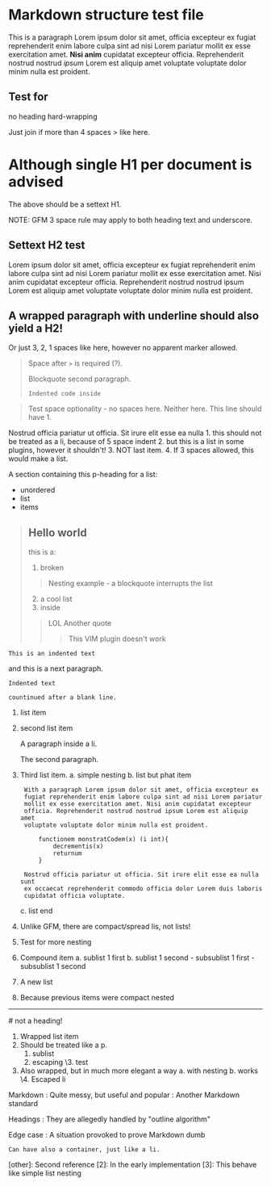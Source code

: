 # Markdown structure test file

This is a paragraph Lorem ipsum dolor sit amet, officia excepteur ex fugiat
reprehenderit enim labore culpa sint ad nisi Lorem pariatur mollit ex esse
exercitation amet. **Nisi anim** cupidatat excepteur officia. Reprehenderit nostrud
nostrud _ipsum_ Lorem est aliquip amet voluptate voluptate dolor minim nulla est
proident. 

## Test for
no heading hard-wrapping

Just join if more than 4 spaces
     > like here.
      
Although single H1 per document is advised
===
The above should be a settext H1.

NOTE: GFM 3 space rule may apply to both heading text and underscore.

Settext H2 test
---------------

Lorem ipsum dolor sit amet, officia excepteur ex fugiat reprehenderit enim labore culpa sint ad nisi Lorem pariatur mollit ex esse exercitation amet. Nisi anim cupidatat excepteur officia. Reprehenderit nostrud nostrud ipsum Lorem est aliquip amet voluptate voluptate dolor minim nulla est proident. 

A wrapped paragraph with
underline should also yield a H2!
---------

Or just 3, 2, 1 spaces
   like here, however no apparent marker allowed.

> Space after `>` is required (?).
> 
> Blockquote second paragraph.
>
>     Indented code inside

>Test space optionality - no spaces here.
> Neither here.
>  This line should have 1.

Nostrud officia pariatur ut officia. Sit irure elit esse ea nulla
     1. this should not be treated as a li, because of 5 space indent
    2. but this is a list in some plugins, however it shouldn't!
    3. NOT last item.
   4. If 3 spaces allowed, this would make a list.

A section containing this p-heading for a list:
- unordered 
- list 
- items

> Hello world
>---
> this is a:
> 1. broken
>> Nesting example - a blockquote interrupts the list
> 2. a cool list 
> 3. inside
>> LOL
>> Another quote
>>> This VIM plugin doesn't work

    This is an indented text
and this is a next paragraph.

    Indented text

    countinued after a blank line.

1. list item
2. second list item
    
    A paragraph inside a li.

    The second paragraph.

3. Third list item.
    a. simple nesting
    b. list but phat item

        With a paragraph Lorem ipsum dolor sit amet, officia excepteur ex
        fugiat reprehenderit enim labore culpa sint ad nisi Lorem pariatur
        mollit ex esse exercitation amet. Nisi anim cupidatat excepteur
        officia. Reprehenderit nostrud nostrud ipsum Lorem est aliquip amet
        voluptate voluptate dolor minim nulla est proident. 

            functionem monstratCodem(x) (i int){
                decrementis(x)
                returnum 
            }

        Nostrud officia pariatur ut officia. Sit irure elit esse ea nulla sunt
        ex occaecat reprehenderit commodo officia dolor Lorem duis laboris
        cupidatat officia voluptate.
    c. list end
4. Unlike GFM, there are compact/spread lis, not lists!

1. Test for more nesting
2. Compound item
    a. sublist 1 first
    b. sublist 1 second
        - subsublist 1 first
        - subsublist 1 second

3. A new list
4. Because previous items were compact nested

***

\# not a heading!
1. Wrapped
list item
2. Should be treated like a p.
    1. sublist
    2. escaping
    \3. test
3. Also wrapped, but in much more
   elegant a way
    a. with nesting
    b. works
\4. Escaped li

Markdown
: Quite messy, but useful and popular
: Another Markdown standard

Headings
: They are allegedly handled by "outline algorithm"

Edge
case
: A situation provoked to prove Markdown dumb



[1]: Reference

    Can have also a container, just like a li.

[other]: Second reference 
    [2]: In the early implementation
    [3]: This behave like simple list nesting 


